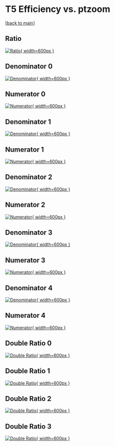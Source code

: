 # T5 Efficiency vs. ptzoom

[[back to main](./)]



## Ratio

[![Ratio](../mtv/var/T5_base_321_1_eff_ptzoom.png){ width=600px }](../mtv/var/T5_base_321_1_eff_ptzoom.pdf)

## Denominator 0

[![Denominator](../mtv/den/T5_base_321_1_eff_ptzoom_den0.png){ width=600px }](../mtv/den/T5_base_321_1_eff_ptzoom_den0.pdf)

## Numerator 0

[![Numerator](../mtv/num/T5_base_321_1_eff_ptzoom_num0.png){ width=600px }](../mtv/num/T5_base_321_1_eff_ptzoom_num0.pdf)

## Denominator 1

[![Denominator](../mtv/den/T5_base_321_1_eff_ptzoom_den1.png){ width=600px }](../mtv/den/T5_base_321_1_eff_ptzoom_den1.pdf)

## Numerator 1

[![Numerator](../mtv/num/T5_base_321_1_eff_ptzoom_num1.png){ width=600px }](../mtv/num/T5_base_321_1_eff_ptzoom_num1.pdf)

## Denominator 2

[![Denominator](../mtv/den/T5_base_321_1_eff_ptzoom_den2.png){ width=600px }](../mtv/den/T5_base_321_1_eff_ptzoom_den2.pdf)

## Numerator 2

[![Numerator](../mtv/num/T5_base_321_1_eff_ptzoom_num2.png){ width=600px }](../mtv/num/T5_base_321_1_eff_ptzoom_num2.pdf)

## Denominator 3

[![Denominator](../mtv/den/T5_base_321_1_eff_ptzoom_den3.png){ width=600px }](../mtv/den/T5_base_321_1_eff_ptzoom_den3.pdf)

## Numerator 3

[![Numerator](../mtv/num/T5_base_321_1_eff_ptzoom_num3.png){ width=600px }](../mtv/num/T5_base_321_1_eff_ptzoom_num3.pdf)

## Denominator 4

[![Denominator](../mtv/den/T5_base_321_1_eff_ptzoom_den4.png){ width=600px }](../mtv/den/T5_base_321_1_eff_ptzoom_den4.pdf)

## Numerator 4

[![Numerator](../mtv/num/T5_base_321_1_eff_ptzoom_num4.png){ width=600px }](../mtv/num/T5_base_321_1_eff_ptzoom_num4.pdf)

## Double Ratio 0

[![Double Ratio](../mtv/ratio/T5_base_321_1_eff_ptzoom_ratio0.png){ width=600px }](../mtv/ratio/T5_base_321_1_eff_ptzoom_ratio0.pdf)

## Double Ratio 1

[![Double Ratio](../mtv/ratio/T5_base_321_1_eff_ptzoom_ratio1.png){ width=600px }](../mtv/ratio/T5_base_321_1_eff_ptzoom_ratio1.pdf)

## Double Ratio 2

[![Double Ratio](../mtv/ratio/T5_base_321_1_eff_ptzoom_ratio2.png){ width=600px }](../mtv/ratio/T5_base_321_1_eff_ptzoom_ratio2.pdf)

## Double Ratio 3

[![Double Ratio](../mtv/ratio/T5_base_321_1_eff_ptzoom_ratio3.png){ width=600px }](../mtv/ratio/T5_base_321_1_eff_ptzoom_ratio3.pdf)

